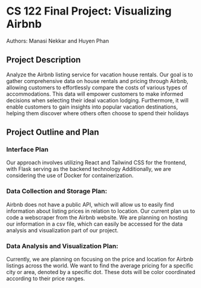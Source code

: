 # CS 122 Final Project: Visualizing Airbnb

Authors: Manasi Nekkar and Huyen Phan

## Project Description
Analyze the Airbnb listing service for vacation house rentals. Our goal is to gather comprehensive data on house rentals and pricing through Airbnb, allowing customers to effortlessly compare the costs of various types of accommodations. This data will empower customers to make informed decisions when selecting their ideal vacation lodging. Furthermore, it will enable customers to gain insights into popular vacation destinations, helping them discover where others often choose to spend their holidays


## Project Outline and Plan

### Interface Plan
Our approach involves utilizing React and Tailwind CSS for the frontend, with Flask serving as the backend technology
Additionally, we are considering the use of Docker for containerization.


### Data Collection and Storage Plan:
Airbnb does not have a public API, which will allow us to easily find information about listing prices in relation to location. Our current plan us to code a webscraper from the Airbnb website. We are planning on hosting our information in a csv file, which can easily be accessed for the data analysis and visualization part of our project.

### Data Analysis and Visualization Plan: 
Currently, we are planning on focusing on the price and location for Airbnb listings across the world. We want to find the average pricing for a specific city or area, denoted by a specific dot. These dots will be color coordinated according to their price ranges.
